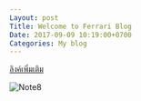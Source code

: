 ```yaml
---
Layout: post
Title: Welcome to Ferrari Blog
Date: 2017-09-09 10:19:00+0700
Categories: My blog
---
```


[ลิงค์เพิ่มเติม](http://www.thaigoodview.com/files/u53351/161018wowwee-joebot-1_1_.jpg)

![Note8](http://www.thaigoodview.com/files/u53351/161018wowwee-joebot-1_1_.jpg)
